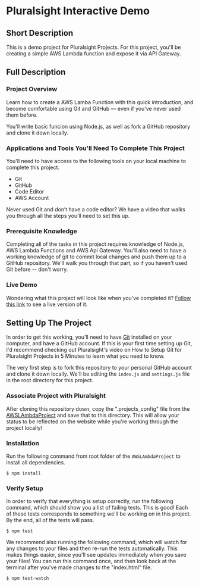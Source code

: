 # Pluralsight Interactive Demo



## Short Description

This is a demo project for Pluralsight Projects. For this project, you'll be creating a simple AWS Lambda function and expose it via API Gateway.


## Full Description

### Project Overview

Learn how to create a AWS Lamba Function with this quick introduction, and become comfortable using Git and GitHub — even if you’ve never used them before.

You'll write basic funcion using Node.js, as well as fork a GitHub repository and clone it down locally.


### Applications and Tools You'll Need To Complete This Project

You'll need to have access to the following tools on your local machine to complete this project.

* Git
* GitHub
* Code Editor
* AWS Account

Never used Git and don’t have a code editor? We have a video that walks you through all the steps you’ll need to set this up.

### Prerequisite Knowledge

Completing all of the tasks in this project requires knowledge of Node.js, AWS Lambda Functions and AWS Api Gateway.  You'll also need to have a working knowledge of git to commit local changes and push them up to a GitHub repository.  We'll walk you through that part, so if you haven't used Git before -- don't worry.

### Live Demo

Wondering what this project will look like when you've completed it? [Follow this link](#) to see a live version of it.



## Setting Up The Project

In order to get this working, you'll need to have [Git](https://git-scm.com/) installed on your computer, and have a GitHub account. If this is your first time setting up Git, I'd recommend checking out Pluralsight's video on How to Setup Git for Pluralsight Projects in 5 Minutes to learn what you need to know.

The very first step is to fork this repository to your personal GitHub account and clone it down locally. We'll be editing the `index.js` and `settings.js` file in the root directory for this project.

### Associate Project with Pluralsight

After cloning this repository down, copy the ".projects_config" file from the [AWSLAmbdaProject](#) and save that to this directory. This will allow your status to be reflected on the website while you're working through the project locally!

[//]: # (install: "npm install")
### Installation

Run the following command from root folder of the `AWSLAmbdaProject` to install all dependencies.

```
$ npm install
```

[//]: # (test: "npm test")
[//]: # (test-watch: "npm test-watch")
### Verify Setup

In order to verify that everything is setup correctly, run the following command, which should show you a list of failing tests. This is good! Each of these tests corresponds to something we'll be working on in this project. By the end, all of the tests will pass.

```
$ npm test
```

We recommend also running the following command, which will watch for any changes to your files and then re-run the tests automatically. This makes things easier, since you'll see updates immediately when you save your files! You can run this command once, and then look back at the terminal after you've made changes to the "index.html" file.

```
$ npm test-watch
```



